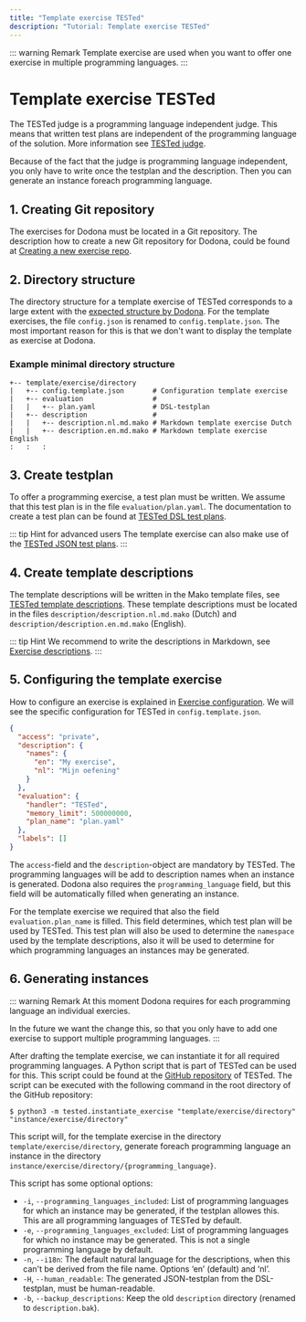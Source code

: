 ```yaml
---
title: "Template exercise TESTed"
description: "Tutorial: Template exercise TESTed"
---
```


::: warning Remark
Template exercise are used when you want to offer one exercise in multiple programming languages.
:::

# Template exercise TESTed
The TESTed judge is a programming language independent judge.
This means that written test plans are independent of the programming language of the solution.
More information see [TESTed judge](../../../references/tested-judge/).

Because of the fact that the judge is programming language independent,
you only have to write once the testplan and the description.
Then you can generate an instance foreach programming language.

## 1. Creating Git repository
The exercises for Dodona must be located in a Git repository.
The description how to create a new Git repository for Dodona,
could be found at [Creating a new exercise repo](../new-exercise-repo).

## 2. Directory structure
The directory structure for a template exercise of TESTed corresponds to a large extent with the
[expected structure by Dodona](../../../references/exercise-directory-structure).
For the template exercises, the file `config.json` is renamed to `config.template.json`.
The most important reason for this is that we don't want to display the template as exercise at Dodona.

### Example minimal directory structure
```text
+-- template/exercise/directory
|   +-- config.template.json       # Configuration template exercise
|   +-- evaluation                 #
|   |   +-- plan.yaml              # DSL-testplan
|   +-- description                #
|   |   +-- description.nl.md.mako # Markdown template exercise Dutch
|   |   +-- description.en.md.mako # Markdown template exercise English
:   :   :
```

## 3. Create testplan
To offer a programming exercise, a test plan must be written.
We assume that this test plan is in the file `evaluation/plan.yaml`. 
The documentation to create a test plan can be found at  [TESTed DSL test plans](../../../references/tested-judge/dsl).

::: tip Hint for advanced users
The template exercise can also make use of the [TESTed JSON test plans](../../../references/tested-judge/json).
:::

## 4. Create template descriptions
The template descriptions will be written in the Mako template files,
see [TESTed template descriptions](../../../references/tested-judge/template-description).
These template descriptions must be located in the files `description/description.nl.md.mako` (Dutch) and
`description/description.en.md.mako` (English).

::: tip Hint
We recommend to write the descriptions in Markdown,
see [Exercise descriptions](../../../references/exercise-description).
:::

## 5. Configuring the template exercise
How to configure an exercise is explained in [Exercise configuration](../../../references/exercise-config).
We will see the specific configuration for TESTed in `config.template.json`.

```json
{
  "access": "private",
  "description": {
    "names": {
      "en": "My exercise",
      "nl": "Mijn oefening"
    }
  },
  "evaluation": {
    "handler": "TESTed",
    "memory_limit": 500000000,
    "plan_name": "plan.yaml"
  },
  "labels": []
}
```

The `access`-field and the `description`-object are mandatory by TESTed.
The programming languages will be add to description names when an instance is generated.
Dodona also requires the `programming_language` field,
but this field will be automatically filled when generating an instance.

For the template exercise we required that also the field `evaluation.plan_name` is filled.
This field determines, which test plan will be used by TESTed.
This test plan will also be used to determine the `namespace` used by the template descriptions,
also it will be used to determine for which programming languages an instances may be generated.

## 6. Generating instances
::: warning Remark
At this moment Dodona requires for each programming language an individual exercies.

In the future we want the change this,
so that you only have to add one exercise to support multiple programming languages.
:::

After drafting the template exercise, we can instantiate it for all required programming languages.
A Python script that is part of TESTed can be used for this.
This script could be found at the [GitHub repository](https://github.com/dodona-edu/universal-judge) of TESTed.
The script can be executed with the following command in the root directory of the GitHub repository:
```shell
$ python3 -m tested.instantiate_exercise "template/exercise/directory" "instance/exercise/directory"
```

This script will, for the template exercise in the directory `template/exercise/directory`,
generate foreach programming language an instance in the directory `instance/exercise/directory/{programming_language}`.

This script has some optional options:
- `-i`, `--programming_languages_included`:
  List of programming languages for which an instance may be generated, if the testplan allowes this.
  This are all programming languages of TESTed by default.
- `-e`, `--programming_languages_excluded`:
  List of programming languages for which no instance may be generated.
  This is not a single programming language by default.
- `-n`, `--i18n`: The default natural language for the descriptions, when this can't be derived from the file name.
  Options ‘en’ (default) and ‘nl’.
- `-H`, `--human_readable`: The generated JSON-testplan from the DSL-testplan, must be human-readable.
- `-b`, `--backup_descriptions`: Keep the old `description` directory (renamed to `description.bak`).

